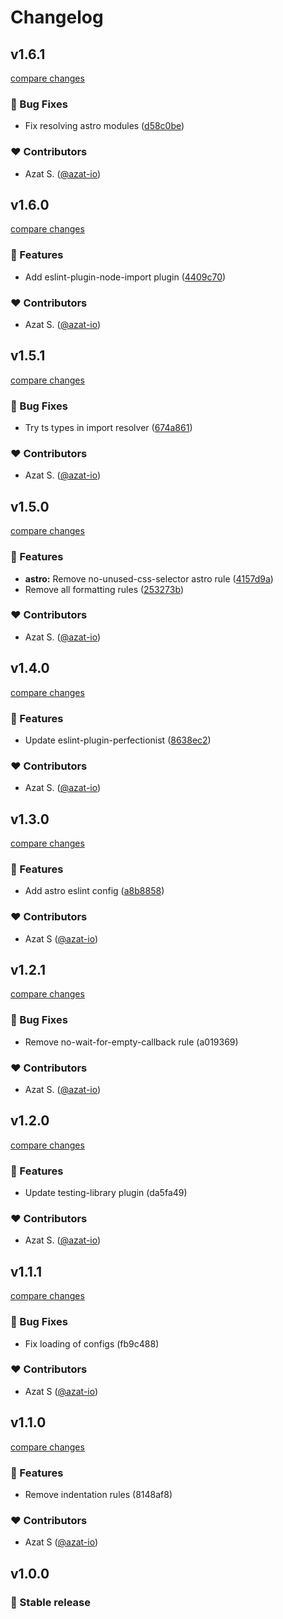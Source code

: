 # Changelog

## v1.6.1

[compare changes](https://github.com/azat-io/eslint-config/compare/v1.6.0...v1.6.1)

### 🐞 Bug Fixes

- Fix resolving astro modules ([d58c0be](https://github.com/azat-io/eslint-config/commit/d58c0be))

### ❤️ Contributors

- Azat S. ([@azat-io](http://github.com/azat-io))

## v1.6.0

[compare changes](https://github.com/azat-io/eslint-config/compare/v1.5.1...v1.6.0)

### 🚀 Features

- Add eslint-plugin-node-import plugin ([4409c70](https://github.com/azat-io/eslint-config/commit/4409c70))

### ❤️ Contributors

- Azat S. ([@azat-io](http://github.com/azat-io))

## v1.5.1

[compare changes](https://github.com/azat-io/eslint-config/compare/v1.5.0...v1.5.1)

### 🐞 Bug Fixes

- Try ts types in import resolver ([674a861](https://github.com/azat-io/eslint-config/commit/674a861))

### ❤️ Contributors

- Azat S. ([@azat-io](http://github.com/azat-io))

## v1.5.0

[compare changes](https://github.com/azat-io/eslint-config/compare/v1.4.0...v1.5.0)

### 🚀 Features

- **astro:** Remove no-unused-css-selector astro rule ([4157d9a](https://github.com/azat-io/eslint-config/commit/4157d9a))
- Remove all formatting rules ([253273b](https://github.com/azat-io/eslint-config/commit/253273b))

### ❤️ Contributors

- Azat S. ([@azat-io](http://github.com/azat-io))

## v1.4.0

[compare changes](https://github.com/azat-io/eslint-config/compare/v1.3.0...v1.4.0)

### 🚀 Features

- Update eslint-plugin-perfectionist ([8638ec2](https://github.com/azat-io/eslint-config/commit/8638ec2))

### ❤️ Contributors

- Azat S. ([@azat-io](http://github.com/azat-io))

## v1.3.0

[compare changes](https://github.com/azat-io/eslint-config/compare/v1.2.1...v1.3.0)

### 🚀 Features

- Add astro eslint config ([a8b8858](https://github.com/azat-io/eslint-config/commit/a8b8858))

### ❤️ Contributors

- Azat S ([@azat-io](http://github.com/azat-io))

## v1.2.1

[compare changes](https://undefined/undefined/compare/v1.2.0...v1.2.1)

### 🐞 Bug Fixes

- Remove no-wait-for-empty-callback rule (a019369)

### ❤️ Contributors

- Azat S. ([@azat-io](http://github.com/azat-io))

## v1.2.0

[compare changes](https://undefined/undefined/compare/v1.1.1...v1.2.0)

### 🚀 Features

- Update testing-library plugin (da5fa49)

### ❤️ Contributors

- Azat S. ([@azat-io](http://github.com/azat-io))

## v1.1.1

[compare changes](https://undefined/undefined/compare/v1.1.0...v1.1.1)

### 🐞 Bug Fixes

- Fix loading of configs (fb9c488)

### ❤️ Contributors

- Azat S ([@azat-io](http://github.com/azat-io))

## v1.1.0

[compare changes](https://undefined/undefined/compare/v1.0.0...v1.1.0)

### 🚀 Features

- Remove indentation rules (8148af8)

### ❤️ Contributors

- Azat S ([@azat-io](http://github.com/azat-io))

## v1.0.0

### 🎉 Stable release
